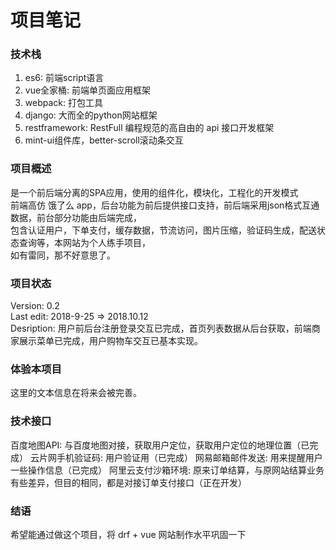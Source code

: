 # 项目笔记


### 技术栈
  1. es6: 前端script语言
  2. vue全家桶: 前端单页面应用框架
  3. webpack: 打包工具
  4. django: 大而全的python网站框架
  5. restframework: RestFull 编程规范的高自由的 api 接口开发框架  
  6. mint-ui组件库，better-scroll滚动条交互

### 项目概述
  是一个前后端分离的SPA应用，使用的组件化，模块化，工程化的开发模式  
  前端高仿 饿了么 app，后台功能为前后提供接口支持，前后端采用json格式互通数据，前台部分功能由后端完成，  
  包含认证用户，下单支付，缓存数据，节流访问，图片压缩，验证码生成，配送状态查询等，本网站为个人练手项目，  
  如有雷同，那不好意思了。  

### 项目状态
  Version: 0.2  
  Last edit: 2018-9-25 => 2018.10.12  
  Desription: 用户前后台注册登录交互已完成，首页列表数据从后台获取，前端商家展示菜单已完成，用户购物车交互已基本实现。
  
### 体验本项目
  这里的文本信息在将来会被完善。  
  
### 技术接口
  百度地图API: 与百度地图对接，获取用户定位，获取用户定位的地理位置（已完成）
  云片网手机验证码: 用户验证用（已完成）
  网易邮箱邮件发送: 用来提醒用户一些操作信息（已完成）
  阿里云支付沙箱环境: 原来订单结算，与原网站结算业务有些差异，但目的相同，都是对接订单支付接口（正在开发）

### 结语
  希望能通过做这个项目，将 drf + vue 网站制作水平巩固一下
